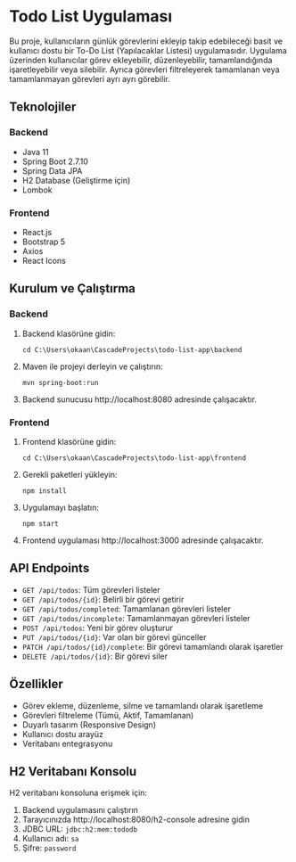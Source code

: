 # Todo List Uygulaması

Bu proje, kullanıcıların günlük görevlerini ekleyip takip edebileceği basit ve kullanıcı dostu bir To-Do List (Yapılacaklar Listesi) uygulamasıdır. Uygulama üzerinden kullanıcılar görev ekleyebilir, düzenleyebilir, tamamlandığında işaretleyebilir veya silebilir. Ayrıca görevleri filtreleyerek tamamlanan veya tamamlanmayan görevleri ayrı ayrı görebilir.

## Teknolojiler

### Backend
- Java 11
- Spring Boot 2.7.10
- Spring Data JPA
- H2 Database (Geliştirme için)
- Lombok

### Frontend
- React.js
- Bootstrap 5
- Axios
- React Icons

## Kurulum ve Çalıştırma

### Backend

1. Backend klasörüne gidin:
   ```
   cd C:\Users\okaan\CascadeProjects\todo-list-app\backend
   ```

2. Maven ile projeyi derleyin ve çalıştırın:
   ```
   mvn spring-boot:run
   ```

3. Backend sunucusu http://localhost:8080 adresinde çalışacaktır.

### Frontend

1. Frontend klasörüne gidin:
   ```
   cd C:\Users\okaan\CascadeProjects\todo-list-app\frontend
   ```

2. Gerekli paketleri yükleyin:
   ```
   npm install
   ```

3. Uygulamayı başlatın:
   ```
   npm start
   ```

4. Frontend uygulaması http://localhost:3000 adresinde çalışacaktır.

## API Endpoints

- `GET /api/todos`: Tüm görevleri listeler
- `GET /api/todos/{id}`: Belirli bir görevi getirir
- `GET /api/todos/completed`: Tamamlanan görevleri listeler
- `GET /api/todos/incomplete`: Tamamlanmayan görevleri listeler
- `POST /api/todos`: Yeni bir görev oluşturur
- `PUT /api/todos/{id}`: Var olan bir görevi günceller
- `PATCH /api/todos/{id}/complete`: Bir görevi tamamlandı olarak işaretler
- `DELETE /api/todos/{id}`: Bir görevi siler

## Özellikler

- Görev ekleme, düzenleme, silme ve tamamlandı olarak işaretleme
- Görevleri filtreleme (Tümü, Aktif, Tamamlanan)
- Duyarlı tasarım (Responsive Design)
- Kullanıcı dostu arayüz
- Veritabanı entegrasyonu

## H2 Veritabanı Konsolu

H2 veritabanı konsoluna erişmek için:

1. Backend uygulamasını çalıştırın
2. Tarayıcınızda http://localhost:8080/h2-console adresine gidin
3. JDBC URL: `jdbc:h2:mem:tododb`
4. Kullanıcı adı: `sa`
5. Şifre: `password`
